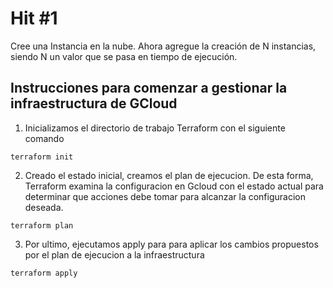 # Hit #1
Cree una Instancia en la nube. 
Ahora agregue la creación de N instancias, siendo N un valor que se pasa en tiempo de ejecución.

## Instrucciones para comenzar a gestionar la infraestructura de GCloud

1. Inicializamos el directorio de trabajo Terraform con el siguiente comando

```
terraform init
```

2. Creado el estado inicial, creamos el plan de ejecucion. De esta forma, Terraform examina la configuracion en Gcloud con el estado actual para determinar que acciones debe tomar para alcanzar la configuracion deseada.

```
terraform plan
```

3. Por ultimo, ejecutamos apply para para aplicar los cambios propuestos por el plan de ejecucion a la infraestructura

```
terraform apply
```